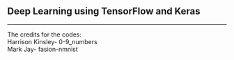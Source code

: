 ## Deep Learning using TensorFlow and Keras
---
The credits for the codes:  
Harrison Kinsley- 0-9_numbers  
Mark Jay- fasion-nmnist
